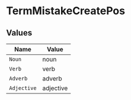 # TermMistakeCreatePos


## Values

| Name        | Value       |
| ----------- | ----------- |
| `Noun`      | noun        |
| `Verb`      | verb        |
| `Adverb`    | adverb      |
| `Adjective` | adjective   |